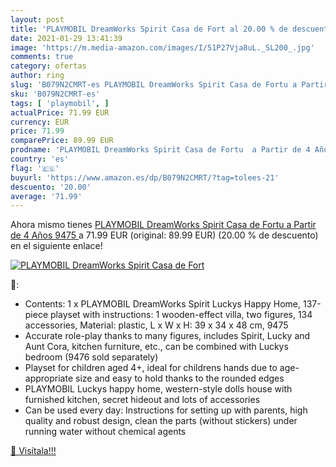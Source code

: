 ```yaml
---
layout: post
title: 'PLAYMOBIL DreamWorks Spirit Casa de Fort al 20.00 % de descuento'
date: 2021-01-29 13:41:39
image: 'https://m.media-amazon.com/images/I/51P27Vja8uL._SL200_.jpg'
comments: true
category: ofertas
author: ring
slug: 'B079N2CMRT-es PLAYMOBIL DreamWorks Spirit Casa de Fortu a Partir de 4...'
sku: 'B079N2CMRT-es'
tags: [ 'playmobil', ]
actualPrice: 71.99 EUR
currency: EUR
price: 71.99
comparePrice: 89.99 EUR
prodname: 'PLAYMOBIL DreamWorks Spirit Casa de Fortu  a Partir de 4 Años  9475 '
country: 'es'
flag: '🇪🇸'
buyurl: 'https://www.amazon.es/dp/B079N2CMRT/?tag=tolees-21'
descuento: '20.00'
average: '71.99'
---
```


Ahora mismo tienes [PLAYMOBIL DreamWorks Spirit Casa de Fortu  a Partir de 4 Años  9475 ](https://www.amazon.es/dp/B079N2CMRT/?tag=tolees-21) a 71.99 EUR (original: 89.99 EUR) (20.00 %  de descuento) en el siguiente enlace!

[![PLAYMOBIL DreamWorks Spirit Casa de Fort](https://m.media-amazon.com/images/I/51P27Vja8uL._SL200_.jpg)](https://www.amazon.es/dp/B079N2CMRT/?tag=tolees-21)

🔎:

- Contents: 1 x PLAYMOBIL DreamWorks Spirit Luckys Happy Home, 137-piece playset with instructions: 1 wooden-effect villa, two figures, 134 accessories, Material: plastic, L x W x H: 39 x 34 x 48 cm, 9475
- Accurate role-play thanks to many figures, includes Spirit, Lucky and Aunt Cora, kitchen furniture, etc., can be combined with Luckys bedroom (9476 sold separately)
- Playset for children aged 4+, ideal for childrens hands due to age-appropriate size and easy to hold thanks to the rounded edges
- PLAYMOBIL Luckys happy home, western-style dolls house with furnished kitchen, secret hideout and lots of accessories
- Can be used every day: Instructions for setting up with parents, high quality and robust design, clean the parts (without stickers) under running water without chemical agents

[🛒 Visítala!!!](https://www.amazon.es/dp/B079N2CMRT/?tag=tolees-21)
